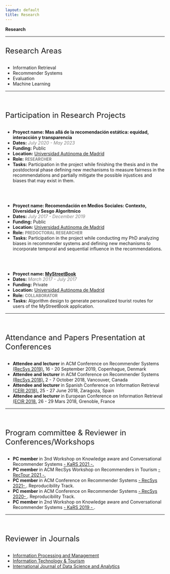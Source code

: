 ```yaml
---
layout: default
title: Research
---
```

<div class="publications-div">
<div class="big-title" style="align: left"><b><span>Res</span>earch</b></div>
<hr class="solid">

<div id="research-areas">
        <div class="less-title" style="align: left; font-size:24px; margin-top: 30px; margin-bottom: 30px;"><span>R</span>esearch Areas</div>
        <div class="about-important">
            <ul>
                <li class="separate-li">Information Retrieval</li>
                <li class="separate-li">Recommender Systems</li>
                <li class="separate-li">Evaluation</li>
                <li class="separate-li">Machine Learning</li>
            </ul>
        </div>
 </div>
    <hr class="solid">
<br>
<div id="research-areas">
        <div class="less-title" style="align: left; font-size:24px; margin-top: 30px; margin-bottom: 30px;"><span>P</span>articipation in Research Projects</div>
        <div class="about">
            <ul>
                <li><b>Proyect name: Mas allá de la recomendación estática: equidad, interacción y transparencia </b></li>
                <li><b>Dates:</b> <em style="color:grey;">July 2020 - May 2023 </em></li>
                <li><b>Funding:</b> Public</li>  
                <li><b>Location:</b> <a href="http://www.uam.es">Universidad Autónoma de Madrid</a></li>  
                <li><b>Role:</b> <b style="color:grey; text-transform: uppercase; font-size: 90%;">Researcher </b></li>  
                <li><b>Tasks:</b> Participation in the project while finishing the thesis and in the postdoctoral phase defining new mechanisms to measure fairness in the recommendations and partially mitigate the possible injustices and biases that may exist in them.</li>
            </ul>
        </div>
        <br>    <br>
         <div class="about">
            <ul>
                <li><b>Proyect name: Recomendación en Medios Sociales: Contexto, Diversidad y Sesgo Algorítmico </b></li>
                <li><b>Dates:</b> <em style="color:grey;">July 2017 - December 2019 </em></li>
                <li><b>Funding:</b> Public</li>  
                <li><b>Location:</b> <a href="http://www.uam.es">Universidad Autónoma de Madrid</a></li>  
                <li><b>Role:</b> <b style="color:grey; text-transform: uppercase; font-size: 90%;"> Predoctoral Researcher </b></li>  
                <li><b>Tasks:</b> Participation in the project while conducting my PhD analyzing biases in recommender systems and defining new mechanisms to incorporate temporal and sequential influence in the recommendations.</li>
            </ul>
        </div>
        <br>    <br>
        <div class="about"> 
            <ul> 
                <li><b>Proyect name: <a href="https://mystreetbook.es/"> MyStreetBook </a> </b></li>
                <li><b>Dates:</b> <em style="color:grey;">March 2017 - July 2017 </em></li>
                <li><b>Funding:</b> Private</li>  
                <li><b>Location:</b> <a href="http://www.uam.es">Universidad Autónoma de Madrid</a></li>  
                <li><b>Role:</b> <b style="color:grey; text-transform: uppercase; font-size: 90%;"> Collaborator </b></li>  
                <li><b>Tasks:</b> Algorithm design to generate personalized tourist routes for users of the MyStreetBook application.</li>
            </ul>
        </div>
 </div>
    <hr class="solid">
<br>
<div id="attendance">
<div class="less-title" style="align: left; font-size:24px; margin-top: 30px; margin-bottom: 30px;"><span>A</span>ttendance and Papers Presentation at Conferences</div>
        <div class="about-less">
             <ul class="dashed">
                <li><b>Attendee and lecturer </b> in ACM Conference on Recommender Systems <a href="https://recsys.acm.org/recsys19/">(RecSys 2019).</a> 16 - 20 September 2019, Copenhague, Denmark</li>
                <li><b>Attendee and lecturer </b> in ACM Conference on Recommender Systems <a href="https://recsys.acm.org/recsys18/"> (RecSys 2018).</a> 2 - 7 October 2018, Vancouver, Canada</li>
                <li><b>Attendee and lecturer </b> in Spanish Conference on Information Retrieval <a href="http://ceri2018.unizar.es/"> (CERI 2018).</a> 25 - 27 June 2018, Zaragoza, Spain</li>
                <li><b>Attendee and lecturer </b> in European Conference on Information Retrieval <a href="http://www.ecir2018.org/"> (ECIR 2018.</a> 26 - 29 Mars 2018, Grenoble, France</li>
            </ul>
        </div>
 </div>
    <hr class="solid">
<br>
<div id="reviewer-conf-work">
<div class="less-title" style="align: left; font-size:24px; margin-top: 30px; margin-bottom: 30px;"><span>P</span>rogram committee & Reviewer in Conferences/Workshops</div>
        <div class="about-less">
             <ul class="dashed">
                <li><b>PC member </b> in 3nd Workshop on Knowledge aware and Conversational Recommender Systems <a href="https://kars-workshop.github.io/2021/">- KaRS 2021 -. </a></li>
                <li><b>PC member </b> in ACM RecSys Workshop on Recommenders in Tourism  <a href="https://web.ec.tuwien.ac.at/rectour21/"> - RecTour 2021 -. </a> </li>
                <li><b>PC member </b> in ACM Conference on Recommender Systems <a href="https://recsys.acm.org/recsys21/"> - RecSys 2021- </a>. Reproducibility Track.</li>
                <li><b>PC member </b> in ACM Conference on Recommender Systems <a href="https://recsys.acm.org/recsys20/"> - RecSys 2020- </a>. Reproducibility Track.</li>
                <li><b>PC member </b> in 2nd Workshop on Knowledge aware and Conversational Recommender Systems <a href="https://kars-workshop.github.io/2018/"> - KaRS 2019 - </a>.</li>
            </ul>
        </div>
 </div>
<hr class="solid">
<br>
<div id="reviewer-conf-work">
<div class="less-title" style="align: left; font-size:24px; margin-top: 30px; margin-bottom: 30px;"><span>R</span>eviewer in Journals</div>
        <div class="about-less">
             <ul class="dashed">
                <li> <a href="https://www.sciencedirect.com/journal/information-processing-and-management"> Information Processing and Management </a> </li>
                <li> <a href="https://www.springer.com/journal/40558/"> Information Technology & Tourism </a></li>
                <li> <a href="https://www.springer.com/journal/41060"> International Journal of Data Science and Analytics </a></li>
            </ul>
        </div>
 </div>

</div>
